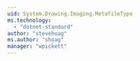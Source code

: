 ```yaml
---
uid: System.Drawing.Imaging.MetafileType
ms.technology: 
  - "dotnet-standard"
author: "stevehoag"
ms.author: "shoag"
manager: "wpickett"
---
```

